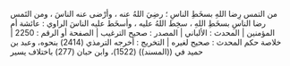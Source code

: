 


من التمس رِضا اللهِ بسخَطِ الناسِ ؛ رضِيَ اللهُ عنه ، وأرْضى عنه الناسَ ، ومن التَمس رضا الناسِ بسخَطِ اللهِ ، سخِط اللهُ عليه ، وأسخَط عليه الناسَ
الراوي : عائشة أم المؤمنين | المحدث : الألباني | المصدر : صحيح الترغيب | الصفحة أو الرقم : 2250 | خلاصة حكم المحدث : صحيح لغيره | التخريج : أخرجه الترمذي (2414) بنحوه، وعبد بن حميد في ((المسند)) (1522)، وابن حبان (277) باختلاف يسير